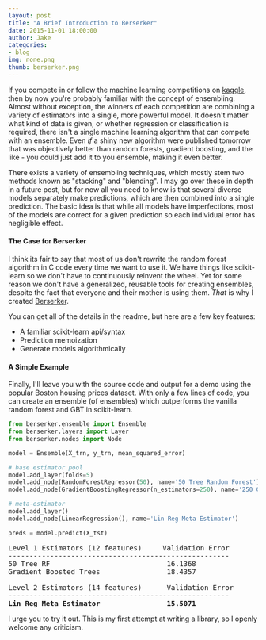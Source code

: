 ```yaml
---
layout: post
title: "A Brief Introduction to Berserker"
date: 2015-11-01 18:00:00
author: Jake
categories:
- blog
img: none.png
thumb: berserker.png
---
```


If you compete in or follow the machine learning competitions on [kaggle](http://kaggle.com), then by now you're probably familiar with the concept of ensembling.  Almost without exception, the winners of each competition are combining a variety of estimators into a single, more powerful model.  It doesn't matter what kind of data is given, or whether regression or classification is required, there isn't a single machine learning algorithm that can compete with an ensemble. Even *if* a shiny new algorithm were published tomorrow that was objectively better than random forests, gradient boosting, and the like - you could just add it to you ensemble, making it even better.

There exists a variety of ensembling techniques, which mostly stem two methods known as "stacking" and "blending".  I may go over these in depth in a future post, but for now all you need to know is that several diverse models separately make predictions, which are then combined into a single prediction.  The basic idea is that while all models have imperfections, most of the models are correct for a given prediction so each individual error has negligible effect.

#### The Case for Berserker

I think its fair to say that most of us don't rewrite the random forest algorithm in C code every time we want to use it. We have things like scikit-learn so we don't have to continuously reinvent the wheel. Yet for some reason we don't have a generalized, reusable tools for creating ensembles, despite the fact that everyone and their mother is using them.  *That* is why I created [Berserker](https://github.com/jpopham91/berserker).

You can get all of the details in the readme, but here are a few key features:

- A familiar scikit-learn api/syntax
- Prediction memoization
- Generate models algorithmically

#### A Simple Example

Finally, I'll leave you with the source code and output for a demo using the popular Boston housing prices dataset.  With only a few lines of code, you can create an ensemble (of ensembles) which outperforms the vanilla random forest and GBT in scikit-learn.

~~~ python
from berserker.ensemble import Ensemble
from berserker.layers import Layer
from berserker.nodes import Node

model = Ensemble(X_trn, y_trn, mean_squared_error)

# base estimator pool
model.add_layer(folds=5)
model.add_node(RandomForestRegressor(50), name='50 Tree Random Forest')
model.add_node(GradientBoostingRegressor(n_estimators=250), name='250 Gradient Boosted Trees')

# meta-estimator
model.add_layer()
model.add_node(LinearRegression(), name='Lin Reg Meta Estimator')

preds = model.predict(X_tst)
~~~

<pre>
Level 1 Estimators (12 features)     Validation Error
-----------------------------------------------------
50 Tree RF                            16.1368
Gradient Boosted Trees                18.4357

Level 2 Estimators (14 features)      Validation Error
-----------------------------------------------------
<b>Lin Reg Meta Estimator                15.5071</b>
</pre>

I urge you to try it out.  This is my first attempt at writing a library, so I openly welcome any criticism.
